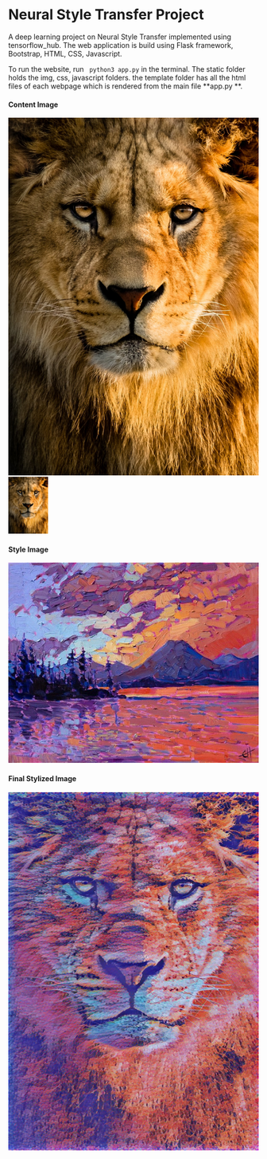 # Neural Style Transfer Project
A deep learning project on Neural Style Transfer implemented using tensorflow_hub. The web application is build using Flask framework, Bootstrap, HTML, CSS, Javascript.

To run the website, run ``` python3 app.py``` in the terminal.
The static folder holds the img, css, javascript folders.
the template folder has all the html files of each webpage which is rendered from the main file **app.py **.

#### Content Image
![Content image](static/img/lion.jpeg )
<img src="static/img/lion.jpeg" width="80">

#### Style Image
![Style image](static/img/style15.jpg)

#### Final Stylized Image
![Stylized output image](static/img/stylized.jpg)
